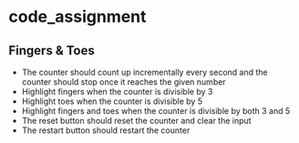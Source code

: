 # code_assignment

## Fingers & Toes


  * The counter should count up incrementally every second and the counter should stop once it reaches the given number
  * Highlight fingers when the counter is divisible by 3
  * Highlight toes when the counter is divisible by 5
  * Highlight fingers and toes when the counter is divisible by both 3 and 5
  * The reset button should reset the counter and clear the input
  * The restart button should restart the counter
